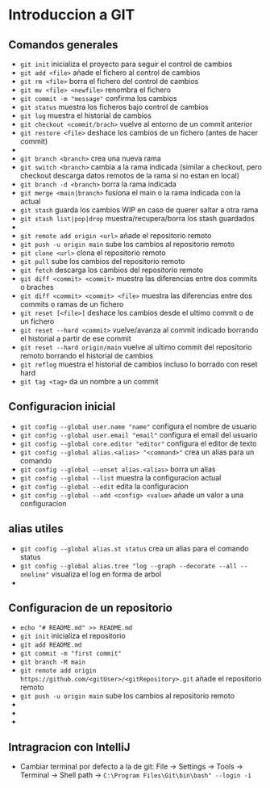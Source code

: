 # Introduccion a GIT

## Comandos generales
* ```git init``` inicializa el proyecto para seguir el control de cambios
* ```git add <file>``` añade el fichero al control de cambios
* ```git rm <file>``` borra el fichero del control de cambios
* ```git mv <file> <newfile>``` renombra el fichero
* ```git commit -m "message"``` confirma los cambios
* ```git status``` muestra los ficheros bajo control de cambios
* ```git log``` muestra el historial de cambios
* ```git checkout <commit/brach>``` vuelve al entorno de un commit anterior
* ```git restore <file>``` deshace los cambios de un fichero (antes de hacer commit)
*
* ```git branch <branch>``` crea una nueva rama
* ```git switch <branch>``` cambia a la rama indicada (similar a checkout, pero checkout descarga datos remotos de la rama si no estan en local)
* ```git branch -d <branch>``` borra la rama indicada
* ```git merge <main|branch>``` fusiona el main o la rama indicada con la actual
* ```git stash``` guarda los cambios WIP en caso de querer saltar a otra rama
* ```git stash list|pop|drop``` muestra/recupera/borra los stash guardados
*
* ```git remote add origin <url>``` añade el repositorio remoto
* ```git push -u origin main``` sube los cambios al repositorio remoto
* ```git clone <url>``` clona el repositorio remoto
* ```git pull``` sube los cambios del repositorio remoto
* ```git fetch``` descarga los cambios del repositorio remoto
* ```git diff <commit> <commit>``` muestra las diferencias entre dos commits o braches
* ```git diff <commit> <commit> <file>``` muestra las diferencias entre dos commits o ramas de un fichero
* ```git reset [<file>]``` deshace los cambios desde el ultimo commit o de un fichero
* ```git reset --hard <commit>``` vuelve/avanza al commit indicado borrando el historial a partir de ese commit
* ```git reset --hard origin/main``` vuelve al ultimo commit del repositorio remoto borrando el historial de cambios
* ```git reflog``` muestra el historial de cambios incluso lo borrado con reset hard
* ```git tag <tag>``` da un nombre a un commit

## Configuracion inicial
* ```git config --global user.name "name"``` configura el nombre de usuario
* ```git config --global user.email "email"``` configura el email del usuario
* ```git config --global core.editor "editor"``` configura el editor de texto
* ```git config --global alias.<alias> "<command>"``` crea un alias para un comando
* ```git config --global --unset alias.<alias>``` borra un alias
* ```git config --global --list``` muestra la configuracion actual
* ```git config --global --edit``` edita la configuracion
* ```git config --global --add <config> <value>``` añade un valor a una configuracion

## alias utiles
* ```git config --global alias.st status``` crea un alias para el comando status
* ```git config --global alias.tree "log --graph --decorate --all --oneline"``` visualiza el log en forma de arbol
*

## Configuracion de un repositorio
* ```echo "# README.md" >> README.md```
* ```git init``` inicializa el repositorio
* ```git add README.md```
* ```git commit -m "first commit"```
* ```git branch -M main```
* ```git remote add origin https://github.com/<gitUser>/<gitRepository>.git``` añade el repositorio remoto
* ```git push -u origin main``` sube los cambios al repositorio remoto
*
*
*



## Intragracion con IntelliJ
* Cambiar terminal por defecto a la de git: File -> Settings -> Tools -> Terminal -> Shell path -> 
```C:\Program Files\Git\bin\bash" --login -i```  
